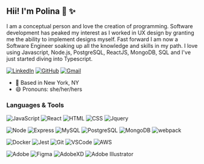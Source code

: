 
## Hii! I'm Polina 👋 :sparkles:
I am a conceptual person and love the creation of programming. Software development has peaked my interest as I worked in UX design by granting me the ability to implement designs myself. Fast forward I am now a Software Engineer soaking up all the knowledge and skills in my path. I love using Javascript, Node.js, PostgreSQL, ReactJS, MongoDB, SQL and I've just started diving into Typescript.

[![LinkedIn](https://img.shields.io/badge/polinachebanenko%20-%230077B5.svg?&style=flat-square&logo=linkedin&logoColor=white&link=https://www.linkedin.com/in/polinachebanenko/)](https://www.linkedin.com/in/polinachebanenko/)
[![GitHub](https://img.shields.io/badge/polinachebanenko%20-%23121011.svg?&style=flat-square&logo=github&logoColor=white&link=https://github.com/apoolinaria)](https://github.com/apoolinaria)
[![Gmail](https://img.shields.io/badge/polinachebanenko%20-%23D14836.svg?&style=flat-square&logo=gmail&logoColor=white&link=mailto:chebanenkopolina@gmail.com)](mailto:chebanenkopolina@gmail.com)

- :round_pushpin: Based in New York, NY
- :smile: Pronouns: she/her/hers

### Languages & Tools
![JavaScript](https://img.shields.io/badge/JavaScript%20-%23323330.svg?&style=flat-square&logo=javascript&logoColor=%23F7DF1E)
![React](https://img.shields.io/badge/React%20-%2320232a.svg?&style=flat-square&logo=react&logoColor=%2361DAFB)
![HTML](https://img.shields.io/badge/HTML5%20-%23E34F26.svg?&style=flat-square&logo=html5&logoColor=white)
![CSS](https://img.shields.io/badge/CSS3%20-%231572B6.svg?&style=flat-square&logo=css3&logoColor=white)
![Jquery](https://img.shields.io/badge/jquery%20-%230769AD.svg?&style=flat-square&logo=jquery&logoColor=white)

![Node](https://img.shields.io/badge/Node.js%20-%2343853D.svg?&style=flat-square&logo=node.js&logoColor=white)
![Express](https://img.shields.io/badge/Express%20-%23404d59.svg?&style=flat-square)
![MySQL](https://img.shields.io/badge/MySQL-%2300f.svg?&style=flat-square&logo=mysql&logoColor=white)
![PostgreSQL](https://img.shields.io/badge/PostgreSQL-%23316192.svg?&style=flat-square&logo=postgresql&logoColor=white)
![MongoDB](https://img.shields.io/badge/MongoDB-%234ea94b.svg?&style=flat-square&logo=mongodb&logoColor=white)
![webpack](https://img.shields.io/badge/webpack%20-%238DD6F9.svg?&style=flat-square&logo=webpack&logoColor=black)

![Docker](https://img.shields.io/badge/docker%20-%230db7ed.svg?&style=flat-square&logo=docker&logoColor=white)
![Jest](https://img.shields.io/badge/Jest%20-%23C21325.svg?&style=flat-square&logo=Jest&logoColor=white)
![Git](https://img.shields.io/badge/Git%20-%23F05033.svg?&style=flat-square&logo=git&logoColor=white)
![VSCode](https://img.shields.io/badge/VS%20Code%20-%23007ACC.svg?&style=flat-square&logo=visual-studio-code&logoColor=white)
![AWS](https://img.shields.io/badge/AWS%20-%23FF9900.svg?&style=flat-square&logo=amazon-aws&logoColor=white)

![Adobe](https://img.shields.io/badge/adobe%20-%23FF0000.svg?&style=flat-square&logo=adobe&logoColor=white)
![Figma](https://img.shields.io/badge/figma%20-%23F24E1E.svg?&style=flat-square&logo=figma&logoColor=white)
![AdobeXD](https://img.shields.io/badge/adobe%20xd%20-%23FF26BE.svg?&style=flat-square&logo=adobe%20xd&logoColor=white)
![Adobe Illustrator](https://img.shields.io/badge/adobe%20illustrator%20-%23FF9A00.svg?&style=flat-square&logo=adobe%20illustrator&logoColor=white)



